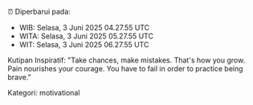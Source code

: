 ⏰ Diperbarui pada:
- WIB: Selasa, 3 Juni 2025 04.27.55 UTC
- WITA: Selasa, 3 Juni 2025 05.27.55 UTC
- WIT: Selasa, 3 Juni 2025 06.27.55 UTC

Kutipan Inspiratif:
"Take chances, make mistakes. That's how you grow. Pain nourishes your courage. You have to fail in order to practice being brave."


Kategori: motivational

